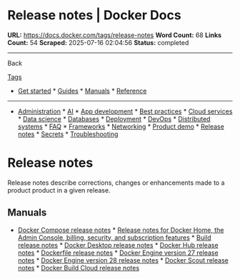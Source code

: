 # Release notes | Docker Docs

**URL:** https://docs.docker.com/tags/release-notes
**Word Count:** 68
**Links Count:** 54
**Scraped:** 2025-07-16 02:04:56
**Status:** completed

---

Back

[Tags](https://docs.docker.com/tags/)

  * [Get started](https://docs.docker.com/get-started/)   * [Guides](https://docs.docker.com/guides/)   * [Manuals](https://docs.docker.com/manuals/)   * [Reference](https://docs.docker.com/reference/)

* * *

  * [Administration](https://docs.docker.com/tags/admin/ "Administration")   * [AI](https://docs.docker.com/tags/ai/ "AI")   * [App development](https://docs.docker.com/tags/app-dev/ "App development")   * [Best practices](https://docs.docker.com/tags/best-practices/ "Best practices")   * [Cloud services](https://docs.docker.com/tags/cloud-services/ "Cloud services")   * [Data science](https://docs.docker.com/tags/data-science/ "Data science")   * [Databases](https://docs.docker.com/tags/databases/ "Databases")   * [Deployment](https://docs.docker.com/tags/deploy/ "Deployment")   * [DevOps](https://docs.docker.com/tags/devops/ "DevOps")   * [Distributed systems](https://docs.docker.com/tags/distributed-systems/ "Distributed systems")   * [FAQ](https://docs.docker.com/tags/faq/ "FAQ")   * [Frameworks](https://docs.docker.com/tags/frameworks/ "Frameworks")   * [Networking](https://docs.docker.com/tags/networking/ "Networking")   * [Product demo](https://docs.docker.com/tags/product-demo/ "Product demo")   * [Release notes](https://docs.docker.com/tags/release-notes/ "Release notes")   * [Secrets](https://docs.docker.com/tags/secrets/ "Secrets")   * [Troubleshooting](https://docs.docker.com/tags/troubleshooting/ "Troubleshooting")

#  Release notes

Release notes describe corrections, changes or enhancements made to a product product in a given release.

## Manuals

  * [Docker Compose release notes](https://docs.docker.com/compose/releases/release-notes/)   * [Release notes for Docker Home, the Admin Console, billing, security, and subscription features](https://docs.docker.com/platform-release-notes/)   * [Build release notes](https://docs.docker.com/build/release-notes/)   * [Docker Desktop release notes](https://docs.docker.com/desktop/release-notes/)   * [Docker Hub release notes](https://docs.docker.com/docker-hub/release-notes/)   * [Dockerfile release notes](https://docs.docker.com/build/buildkit/dockerfile-release-notes/)   * [Docker Engine version 27 release notes](https://docs.docker.com/engine/release-notes/27/)   * [Docker Engine version 28 release notes](https://docs.docker.com/engine/release-notes/28/)   * [Docker Scout release notes](https://docs.docker.com/scout/release-notes/platform/)   * [Docker Build Cloud release notes](https://docs.docker.com/build-cloud/release-notes/)